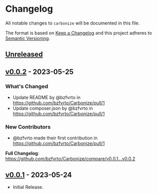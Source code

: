 # Changelog

All notable changes to `carbonize` will be documented in this file.

The format is based on [Keep a Changelog](http://keepachangelog.com/)
and this project adheres to [Semantic Versioning](http://semver.org/).

## [Unreleased](https://github.com/bzfvrto/carbonize/compare/v0.0.2...main)

## [v0.0.2](https://github.com/bzfvrto/carbonize/compare/v0.0.1...v0.0.2) - 2023-05-25

### What's Changed

- Update README by @bzfvrto in https://github.com/bzfvrto/Carbonize/pull/1
- Update  composer.json by @bzfvrto in https://github.com/bzfvrto/Carbonize/pull/1

### New Contributors

- @bzfvrto made their first contribution in https://github.com/bzfvrto/Carbonize/pull/1

**Full Changelog**: https://github.com/bzfvrto/Carbonize/compare/v0.0.1...v0.0.2

## [v0.0.1](https://github.com/bzfvrto/carbonize/compare/v0.0.1-beta...v0.0.1) - 2023-05-24

- Initial Release.
